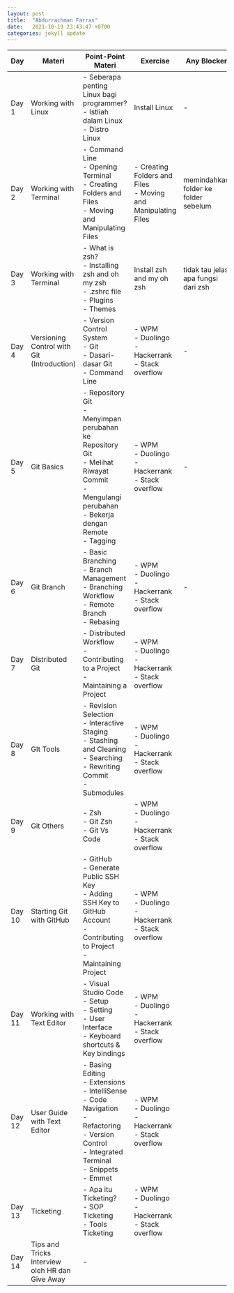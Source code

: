 ```yaml
---
layout: post
title:  "Abdurrachman Farras"
date:   2021-10-19 23:43:47 +0700
categories: jekyll update
---
```

| Day    | Materi                                          | Point-Point Materi                                                                                                                                                       | Exercise                                                          | Any Blocker                          | Pengumpulan Tugas                                                                                                                                                                              |
| ------ | ----------------------------------------------- | ------------------------------------------------------------------------------------------------------------------------------------------------------------------------ | ----------------------------------------------------------------- | ------------------------------------ | ---------------------------------------------------------------------------------------------------------------------------------------------------------------------------------------------- |
| Day 1  | Working with Linux                              | \- Seberapa penting Linux bagi programmer?<br>\- Istliah dalam Linux<br>\- Distro Linux                                                                                  | Install Linux                                                     | \-                                   | [https://drive.google.com/drive/folders/13\_Ez-vestpmwtlFkR21dDkpKmVYViKPY?usp=sharing](https://drive.google.com/drive/folders/13_Ez-vestpmwtlFkR21dDkpKmVYViKPY?usp=sharing)                  |
| Day 2  | Working with Terminal                           | \- Command Line<br>\- Opening Terminal<br>\- Creating Folders and Files<br>\- Moving and Manipulating Files                                                              | \- Creating Folders and Files<br>\- Moving and Manipulating Files | memindahkan folder ke folder sebelum | [https://drive.google.com/drive/folders/1TFwc7-0XqwD9WUlIiM8GTGwAbL1HHjPw?usp=sharing](https://drive.google.com/drive/folders/1TFwc7-0XqwD9WUlIiM8GTGwAbL1HHjPw?usp=sharing)                   |
| Day 3  | Working with Terminal                           | \- What is zsh?<br>\- Installing zsh and oh my zsh<br>\- .zshrc file<br>\- Plugins<br>\- Themes                                                                          | Install zsh and my oh zsh                                         | tidak tau jelas apa fungsi dari zsh  | [https://drive.google.com/drive/folders/1dZado0rUOgCFgzo5eUFirnYB43aeaxHM?usp=sharing](https://drive.google.com/drive/folders/1dZado0rUOgCFgzo5eUFirnYB43aeaxHM?usp=sharing)                   |
| Day 4  | Versioning Control with Git (Introduction)      | \- Version Control System<br>\- Git<br>\- Dasari-dasar Git<br>\- Command Line                                                                                            | \- WPM<br>\- Duolingo<br>\- Hackerrank<br>\- Stack overflow       | \-                                   | [https://drive.google.com/drive/folders/1pH2jfX5ZMJyB\_R\_dEXwZHAogDVygkXhR?usp=sharing](https://docs.google.com/spreadsheets/d/1M2rAqRzooI2idx7a5Ni5tGWiaZPDpDWj7hSAGVN9Nl0/edit?usp=sharing) |
| Day 5  | Git Basics                                      | \- Repository Git<br>\- Menyimpan perubahan ke Repository Git<br>\- Melihat Riwayat Commit<br>\- Mengulangi perubahan<br>\- Bekerja dengan Remote<br>\- Tagging          | \- WPM<br>\- Duolingo<br>\- Hackerrank<br>\- Stack overflow       | \-                                   | [https://drive.google.com/drive/folders/1IlDO3E\_tWhpkSjJZDe2y\_lQCftAPHeKq?usp=sharing](https://drive.google.com/drive/folders/1IlDO3E_tWhpkSjJZDe2y_lQCftAPHeKq?usp=sharing)                 |
| Day 6  | Git Branch                                      | \- Basic Branching<br>\- Branch Management<br>\- Branching Workflow<br>\- Remote Branch<br>\- Rebasing                                                                   | \- WPM<br>\- Duolingo<br>\- Hackerrank<br>\- Stack overflow       | \-                                   | [https://drive.google.com/drive/folders/1GlAtraPlRI2gnOamVe6HqTWaQbN5WFlR?usp=sharing](https://drive.google.com/drive/folders/1GlAtraPlRI2gnOamVe6HqTWaQbN5WFlR?usp=sharing)                   |
| Day 7  | Distributed Git                                 | \- Distributed Workflow<br>\- Contributing to a Project<br>\- Maintaining a Project                                                                                      | \- WPM<br>\- Duolingo<br>\- Hackerrank<br>\- Stack overflow       |                                      | [https://drive.google.com/drive/folders/1IlKQZ7b5-14rTZkg\_wDlaMmKG7B0\_z3k?usp=sharing](https://drive.google.com/drive/folders/1IlKQZ7b5-14rTZkg_wDlaMmKG7B0_z3k?usp=sharing)g                |
| Day 8  | GIt Tools                                       | \- Revision Selection<br>\- Interactive Staging<br>\- Stashing and Cleaning<br>\- Searching<br>\- Rewriting Commit<br>\- Submodules                                      | \- WPM<br>\- Duolingo<br>\- Hackerrank<br>\- Stack overflow       |                                      | [https://drive.google.com/drive/folders/1m\_\_\_BcIZzry9pBJeRpXWGz5YYRSTJP2d?usp=sharing](https://drive.google.com/drive/folders/1m___BcIZzry9pBJeRpXWGz5YYRSTJP2d?usp=sharing)                |
| Day 9  | Git Others                                      | \- Zsh<br>\- Git Zsh<br>\- Git Vs Code                                                                                                                                   | \- WPM<br>\- Duolingo<br>\- Hackerrank<br>\- Stack overflow       |                                      | [https://drive.google.com/drive/folders/1dh8Gt0DD5hWblemy8ipHqjAAdcyebg6x?usp=sharing](https://drive.google.com/drive/folders/1dh8Gt0DD5hWblemy8ipHqjAAdcyebg6x?usp=sharing)                   |
| Day 10 | Starting Git with GitHub                        | \- GitHub<br>\- Generate Public SSH Key<br>\- Adding SSH Key to GitHub Account<br>\- Contributing to Project<br>\- Maintaining Project                                   | \- WPM<br>\- Duolingo<br>\- Hackerrank<br>\- Stack overflow       |                                      | [https://drive.google.com/drive/folders/1mS9Bf-fPjlozI-R6VeiAzx3h4mSKbyBl?usp=sharing](https://drive.google.com/drive/folders/1mS9Bf-fPjlozI-R6VeiAzx3h4mSKbyBl?usp=sharing)                   |
| Day 11 | Working with Text Editor                        | \- Visual Studio Code<br>\- Setup<br>\- Setting<br>\- User Interface<br>\- Keyboard shortcuts & Key bindings                                                             | \- WPM<br>\- Duolingo<br>\- Hackerrank<br>\- Stack overflow       |                                      | [https://drive.google.com/drive/folders/1UhdG38hzxNgJEusdH\_AGR8ot8MMy4grH?usp=sharing](https://drive.google.com/drive/folders/1UhdG38hzxNgJEusdH_AGR8ot8MMy4grH?usp=sharing)                  |
| Day 12 | User Guide with Text Editor                     | \- Basing Editing<br>\- Extensions<br>\- IntelliSense<br>\- Code Navigation<br>\- Refactoring<br>\- Version Control<br>\- Integrated Terminal<br>\- Snippets<br>\- Emmet | \- WPM<br>\- Duolingo<br>\- Hackerrank<br>\- Stack overflow       |                                      | [https://drive.google.com/drive/folders/1U0ylYg3YjU7ya\_F3SuQUet1oE0\_lakJN?usp=sharing](https://drive.google.com/drive/folders/1U0ylYg3YjU7ya_F3SuQUet1oE0_lakJN?usp=sharing)                 |
| Day 13 | Ticketing                                       | \- Apa itu Ticketing?<br>\- SOP Ticketing<br>\- Tools Ticketing                                                                                                          | \- WPM<br>\- Duolingo<br>\- Hackerrank<br>\- Stack overflow       |                                      | [https://drive.google.com/drive/folders/19NkKmfuna8ttUj0xc9eAruuFW5mK7hwQ?usp=sharing](https://drive.google.com/drive/folders/19NkKmfuna8ttUj0xc9eAruuFW5mK7hwQ?usp=sharing)                   |
| Day 14 | Tips and Tricks Interview oleh HR dan Give Away | \-                                                                                                                                                                       |                                                                   |                                      |